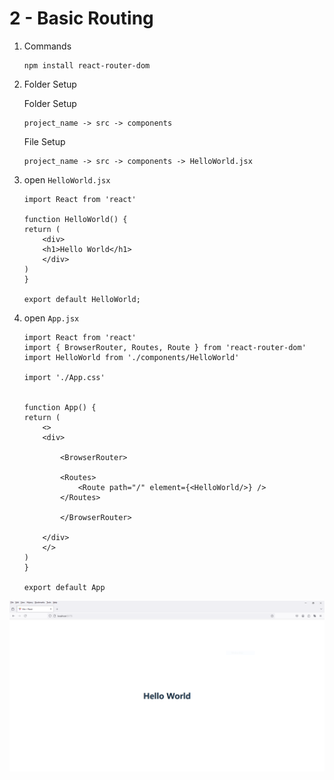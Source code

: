 # 2 - Basic Routing
 
1. Commands

    ```
    npm install react-router-dom
    ```

2. Folder Setup

    Folder Setup

    ```
    project_name -> src -> components
    ```

    File Setup

    ```
    project_name -> src -> components -> HelloWorld.jsx
    ```

3. open `HelloWorld.jsx`

    ```
    import React from 'react'

    function HelloWorld() {
    return (
        <div>
        <h1>Hello World</h1>
        </div>
    )
    }

    export default HelloWorld;
    ```

4. open `App.jsx`

    ```
    import React from 'react'
    import { BrowserRouter, Routes, Route } from 'react-router-dom'
    import HelloWorld from './components/HelloWorld'

    import './App.css'


    function App() {
    return (
        <>
        <div>

            <BrowserRouter>

            <Routes>
                <Route path="/" element={<HelloWorld/>} />
            </Routes>

            </BrowserRouter>

        </div>
        </>
    )
    }

    export default App
    ```

![Image](5.PNG)